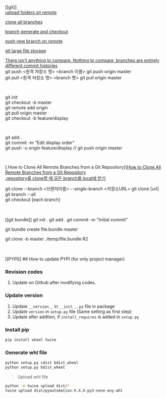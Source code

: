
[[git]]  
[upload folders on remote](https://cocococo.tistory.com/entry/Git-Git%EC%97%90-%ED%8F%B4%EB%8D%94-%EC%97%85%EB%A1%9C%EB%93%9C-%EB%B0%A9%EB%B2%95)

[clone all branches](https://velog.io/@dataliteracy/%EB%AA%A8%EB%93%A0-git-%EB%B8%8C%EB%9E%9C%EC%B9%98-%ED%81%B4%EB%A1%A0%ED%95%B4%EC%98%A4%EA%B8%B0feat.-git-alias)

[branch generate and checkout](https://mylko72.gitbooks.io/git/content/branch/checkout.html)

[push new branch on remote](https://magoker.tistory.com/220)

[git large file storage](https://git-lfs.com/)

[There isn't anything to compare. Nothing to compare, branches are entirely different commit histories](https://stackoverflow.com/questions/23344320/there-isnt-anything-to-compare-nothing-to-compare-branches-are-entirely-diffe)
<br>
git push <원격 저장소 명> <branch 이름>
git push origin master
<br>
git pull <원격 저장소 명> <branch 명>
git pull origin master


<br>

git init  
git checkout -b master  
git remote add origin <git remote repo>  
git pull origin master  
git checkout -b feature/display  

<br>  

git add .  
git commit -m "Edit display order"  
git push -u origin feature/display  // git push origin master

<br>

[.How to Clone All Remote Branches from a Git Repository]([How to Clone All Remote Branches from a Git Repository](https://www.youtube.com/watch?v=qUtb8-CvEoo)  
[.repository를 clone할 때 모든 branch를 local에 받기](https://github.com/jobhope/TechnicalNote/blob/master/github/CloneRepository.md)  

git clone --branch <브랜치이름> --single-branch <저장소URL>
git clone [url]  
git branch --all  
git checkout [each branch]  

<br>  
<br>
[[git bundle]]  
git init .  
git add .
git commit -m "Initial commit"  

git bundle create file.bundle master

git clone -b master ./temp/file.bundle R2


<br>
<br>
[[PYPI]]
## How to update PYPI (for only project manager)

### Revision codes
1. Update on Github after modifying codes.

### Update version

1. Update `__version__` in `__init__.py` file in package
2. Update `version` in `setup.py` file (Same setting as first step)
3. Update after addtion, if `install_requires` is added in `setup.py`

### Install pip
```bash
pip install wheel twine
```

### Generate whl file
```bash
python setup.py sdist bdist_wheel
python setup.py bdist_wheel
```

> Upload whl file
```bash
python -m twine upload dist/*
twine upload dist/pyautomation-X.X.X-py3-none-any.whl
